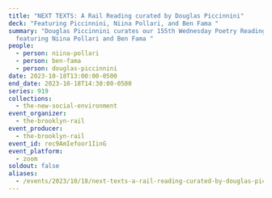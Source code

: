 ```yaml
---
title: "NEXT TEXTS: A Rail Reading curated by Douglas Piccinnini"
deck: "Featuring Piccinnini, Niina Pollari, and Ben Fama "
summary: "Douglas Piccinnini curates our 155th Wednesday Poetry Reading
  featuring Niina Pollari and Ben Fama "
people:
  - person: niina-pollari
  - person: ben-fama
  - person: douglas-piccinnini
date: 2023-10-18T13:00:00-0500
end_date: 2023-10-18T14:30:00-0500
series: 919
collections:
  - the-new-social-environment
event_organizer:
  - the-brooklyn-rail
event_producer:
  - the-brooklyn-rail
event_id: rec9AmIefoor1IinG
event_platform:
  - zoom
soldout: false
aliases:
  - /events/2023/10/18/next-texts-a-rail-reading-curated-by-douglas-piccinini/
---
```

